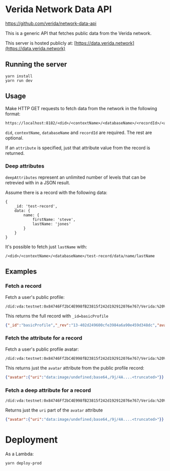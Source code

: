 
# Verida Network Data API

https://github.com/verida/network-data-api

This is a generic API that fetches public data from the Verida network.

This server is hosted publicly at: [https://data.verida.network](https://data.verida.network)

## Running the server

```
yarn install
yarn run dev
```

## Usage

Make HTTP GET requests to fetch data from the network in the following format:

```
https://localhost:8182/<did>/<contextName>/<databaseName>/<recordId>/<attribute>/<...deepAttributes>
```

`did`, `contextName`, `databaseName` and `recordId` are required. The rest are optional.

If an `attribute` is specified, just that attribute value from the record is returned.

### Deep attributes

`deepAttributes` represent an unlimited number of levels that can be retrevied with in a JSON result.

Assume there is a record with the following data:

```
{
    _id: 'test-record',
    data: {
        name: {
            firstName: 'steve',
            lastName: 'jones'
        }
    }
}
```

It's possible to fetch just `lastName` with:

```
/<did>/<contextName>/<databaseName>/test-record/data/name/lastName
```

## Examples

### Fetch a record

Fetch a user's public profile:

```
/did:vda:testnet:0x84746Ff2bC4E998fB23815f242d192912076e767/Verida:%20Vault/profile_public/basicProfile
```

This returns the full record with `_id=basicProfile`

```json
{"_id":"basicProfile","_rev":"13-402d249600cfe3984a6a90e459d348dc","avatar":{"uri":"data:image/undefined;base64,/9j/4A....<truncated>"},"country":"Australia","description":"Help building user-centric and privacy-preserving applications with Verida","modifiedAt":"2023-03-03T04:50:32.227Z","name":"Aurel","schema":"https://common.schemas.verida.io/profile/basicProfile/v0.1.0/schema.json","signatures":{"did:vda:testnet:0x84746ff2bc4e998fb23815f242d192912076e767?context=0x3c51af440094f5e93e3421504b8203228804ea2bbcfb11a2790d25e5f8898f01":"0x4d173694cf32990e7fcea45b46da5f6b9af507a2ffc3904b3c71bf1a87817f7f671b55bc820c17a68384467039dddda4aaa5fada898fb91c0013fe44daf934ab1b"}}
```

### Fetch the attribute for a record

Fetch a user's public profile avatar:

```
/did:vda:testnet:0x84746Ff2bC4E998fB23815f242d192912076e767/Verida:%20Vault/profile_public/basicProfile/avatar
```

This returns just the `avatar` attribute from the public profile record:

```json
{"avatar":{"uri":"data:image/undefined;base64,/9j/4A....<truncated>"}}
```

### Fetch a deep attribute for a record

```
/did:vda:testnet:0x84746Ff2bC4E998fB23815f242d192912076e767/Verida:%20Vault/profile_public/basicProfile/avatar/uri
```

Returns just the `uri` part of the `avatar` attribute

```json
{"avatar":{"uri":"data:image/undefined;base64,/9j/4A....<truncated>"}}
```

# Deployment

As a Lambda: 

```
yarn deploy-prod
```